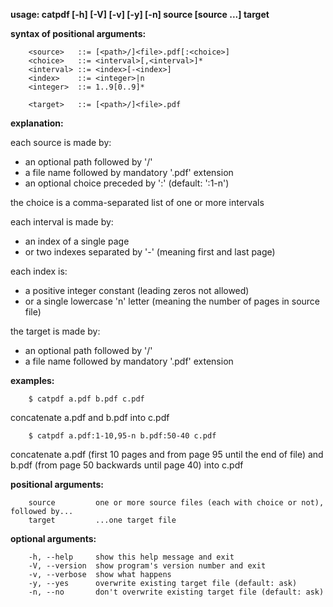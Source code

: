 **usage: catpdf [-h] [-V] [-v] [-y] [-n] source [source ...] target**

**syntax of positional arguments:**
```
    <source>   ::= [<path>/]<file>.pdf[:<choice>]
    <choice>   ::= <interval>[,<interval>]*
    <interval> ::= <index>[-<index>]
    <index>    ::= <integer>|n
    <integer>  ::= 1..9[0..9]*
    
    <target>   ::= [<path>/]<file>.pdf
```
**explanation:**

each source is made by:

  * an optional path followed by '/'
  * a file name followed by mandatory '.pdf' extension
  * an optional choice preceded by ':' (default: ':1-n')

the choice is a comma-separated list of one or more intervals

each interval is made by:

  * an index of a single page
  * or two indexes separated by '-' (meaning first and last page)
       
each index is:

  * a positive integer constant (leading zeros not allowed)
  * or a single lowercase 'n' letter (meaning the number of pages in source file)

the target is made by:

  * an optional path followed by '/'
  * a file name followed by mandatory '.pdf' extension

**examples:**
```
    $ catpdf a.pdf b.pdf c.pdf
```    
concatenate a.pdf and b.pdf into c.pdf
```
    $ catpdf a.pdf:1-10,95-n b.pdf:50-40 c.pdf
```
concatenate a.pdf (first 10 pages and from page 95 until the end of file) and b.pdf (from page 50 backwards until page 40) into c.pdf

**positional arguments:**
```
    source         one or more source files (each with choice or not), followed by... 
    target         ...one target file
```
**optional arguments:** 
```
    -h, --help     show this help message and exit
    -V, --version  show program's version number and exit
    -v, --verbose  show what happens
    -y, --yes      overwrite existing target file (default: ask)
    -n, --no       don't overwrite existing target file (default: ask)
```
